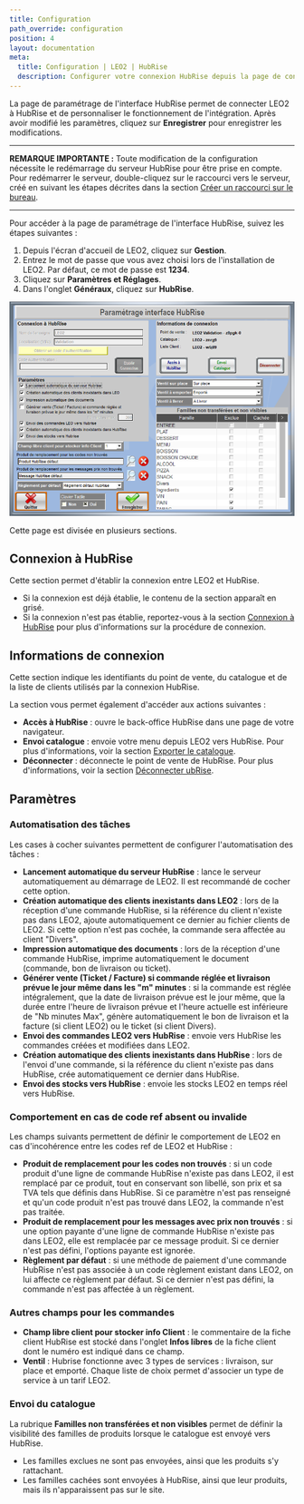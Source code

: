 ```yaml
---
title: Configuration
path_override: configuration
position: 4
layout: documentation
meta:
  title: Configuration | LEO2 | HubRise
  description: Configurer votre connexion HubRise depuis la page de configuration LEO2. HubRise vous permet de synchroniser vos commandes, clients et produits entre LEO2 et les logiciels de votre choix.
---
```


La page de paramétrage de l'interface HubRise permet de connecter LEO2 à HubRise et de personnaliser le fonctionnement de l'intégration. Après avoir modifié les paramètres, cliquez sur **Enregistrer** pour enregistrer les modifications.

---

**REMARQUE IMPORTANTE :** Toute modification de la configuration nécessite le redémarrage du serveur HubRise pour être prise en compte. Pour redémarrer le serveur, double-cliquez sur le raccourci vers le serveur, créé en suivant les étapes décrites dans la section [Créer un raccourci sur le bureau](/apps/leo2/connexion-hubrise/#cr-er-un-raccourci-sur-le-bureau).

---

Pour accéder à la page de paramétrage de l'interface HubRise, suivez les étapes suivantes :

1. Depuis l'écran d'accueil de LEO2, cliquez sur **Gestion**.
1. Entrez le mot de passe que vous avez choisi lors de l'installation de LEO2. Par défaut, ce mot de passe est **1234**.
1. Cliquez sur **Paramètres et Réglages**.
1. Dans l'onglet **Généraux**, cliquez sur **HubRise**.

![Connexion - Paramètres HubRise](./images/017-leo2-hubrise-settings.png)

Cette page est divisée en plusieurs sections.

## Connexion à HubRise

Cette section permet d'établir la connexion entre LEO2 et HubRise.

- Si la connexion est déjà établie, le contenu de la section apparaît en grisé.
- Si la connexion n'est pas établie, reportez-vous à la section [Connexion à HubRise](/apps/leo2/connexion-hubrise) pour plus d'informations sur la procédure de connexion.

## Informations de connexion

Cette section indique les identifiants du point de vente, du catalogue et de la liste de clients utilisés par la connexion HubRise.

La section vous permet également d'accéder aux actions suivantes :

- **Accès à HubRise** : ouvre le back-office HubRise dans une page de votre navigateur.
- **Envoi catalogue** : envoie votre menu depuis LEO2 vers HubRise. Pour plus d'informations, voir la section [Exporter le catalogue](/apps/leo2/associer-codes-ref#exporter-le-catalogue).
- **Déconnecter** : déconnecte le point de vente de HubRise. Pour plus d'informations, voir la section [Déconnecter ubRise](/apps/leo2/connexion-hubrise#d-connecter-leo2).

## Paramètres

### Automatisation des tâches

Les cases à cocher suivantes permettent de configurer l'automatisation des tâches :

- **Lancement automatique du serveur HubRise** : lance le serveur automatiquement au démarrage de LEO2. Il est recommandé de cocher cette option.
- **Création automatique des clients inexistants dans LEO2** : lors de la réception d'une commande HubRise, si la référence du client n'existe pas dans LEO2, ajoute automatiquement ce dernier au fichier clients de LEO2. Si cette option n'est pas cochée, la commande sera affectée au client "Divers".
- **Impression automatique des documents** : lors de la réception d'une commande HubRise, imprime automatiquement le document (commande, bon de livraison ou ticket).
- **Générer vente (Ticket / Facture) si commande réglée et livraison prévue le jour même dans les "m" minutes** : si la
  commande est réglée intégralement, que la date de livraison prévue est le jour même, que la durée entre l'heure de livraison prévue
  et l'heure actuelle est inférieure de "Nb minutes Max", génère automatiquement le bon de livraison et la facture (si client LEO2) ou le ticket (si client Divers).
- **Envoi des commandes LEO2 vers HubRise** : envoie vers HubRise les commandes créées et modifiées dans LEO2.
- **Création automatique des clients inexistants dans HubRise** : lors de l'envoi d'une commande, si la référence du client n'existe pas dans HubRise, crée automatiquement ce dernier dans HubRise.
- **Envoi des stocks vers HubRise** : envoie les stocks LEO2 en temps réel vers HubRise.

### Comportement en cas de code ref absent ou invalide

Les champs suivants permettent de définir le comportement de LEO2 en cas d'incohérence entre les codes ref de LEO2 et HubRise :

- **Produit de remplacement pour les codes non trouvés** : si un code produit d'une ligne de commande HubRise n'existe pas dans LEO2, il est remplacé par ce produit, tout en conservant son libellé, son prix et sa TVA tels que définis dans HubRise. Si ce paramètre n'est pas renseigné et qu'un code produit n'est pas trouvé dans LEO2, la commande n'est pas traitée.
- **Produit de remplacement pour les messages avec prix non trouvés** : si une option payante d'une ligne de commande HubRise n'existe pas dans LEO2, elle est remplacée par ce message produit. Si ce dernier n'est pas défini, l'options payante est ignorée.
- **Règlement par défaut** : si une méthode de paiement d'une commande HubRise n'est pas associée à un code règlement existant dans LEO2, on lui affecte ce règlement par défaut. Si ce dernier n'est pas défini, la commande n'est pas affectée à un règlement.

### Autres champs pour les commandes

- **Champ libre client pour stocker info Client** : le commentaire de la fiche client HubRise est stocké dans l'onglet **Infos libres** de la fiche client dont le numéro est indiqué dans ce champ.
- **Ventil** : Hubrise fonctionne avec 3 types de services : livraison, sur place et emporté. Chaque liste de choix permet d'associer un type de service à un tarif LEO2.

### Envoi du catalogue

La rubrique **Familles non transférées et non visibles** permet de définir la visibilité des familles de produits lorsque le catalogue est envoyé vers HubRise.

- Les familles exclues ne sont pas envoyées, ainsi que les produits s'y rattachant.
- Les familles cachées sont envoyées à HubRise, ainsi que leur produits, mais ils n'apparaissent pas sur le site.
